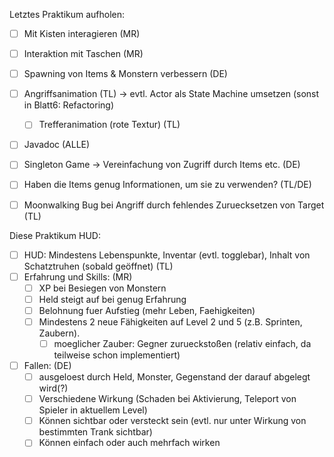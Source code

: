 
Letztes Praktikum aufholen:
- [ ] Mit Kisten interagieren (MR)
- [ ] Interaktion mit Taschen (MR)
- [ ] Spawning von Items & Monstern verbessern (DE)
- [ ] Angriffsanimation (TL) -> evtl. Actor als State Machine umsetzen (sonst in Blatt6: Refactoring)
    - [ ] Trefferanimation (rote Textur) (TL)
- [ ] Javadoc (ALLE)
- [ ] Singleton Game -> Vereinfachung von Zugriff durch Items etc. (DE)
- [ ] Haben die Items genug Informationen, um sie zu verwenden? (TL/DE)
- [ ] Moonwalking Bug bei Angriff durch fehlendes Zuruecksetzen von Target (TL)


Diese Praktikum HUD:
- [ ] HUD: Mindestens Lebenspunkte, Inventar (evtl. togglebar), Inhalt von Schatztruhen (sobald geöffnet) (TL)
- [ ] Erfahrung und Skills: (MR)
    - [ ] XP bei Besiegen von Monstern
    - [ ] Held steigt auf bei genug Erfahrung
    - [ ] Belohnung fuer Aufstieg (mehr Leben, Faehigkeiten)
    - [ ] Mindestens 2 neue Fähigkeiten auf Level 2 und 5 (z.B. Sprinten, Zaubern).
        - [ ] moeglicher Zauber: Gegner zurueckstoßen (relativ einfach, da teilweise schon implementiert)
- [ ] Fallen: (DE)
    - [ ] ausgeloest durch Held, Monster, Gegenstand der darauf abgelegt wird(?)
    - [ ] Verschiedene Wirkung (Schaden bei Aktivierung, Teleport von Spieler in aktuellem Level)
    - [ ] Können sichtbar oder versteckt sein (evtl. nur unter Wirkung von bestimmten Trank sichtbar)
    - [ ] Können einfach oder auch mehrfach wirken
